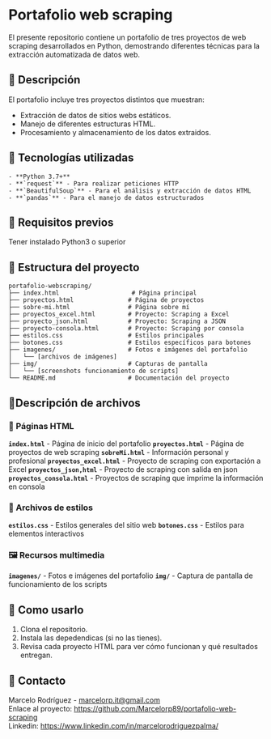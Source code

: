 # Portafolio web scraping
El presente repositorio contiene un portafolio de tres proyectos de web scraping desarrollados en Python, demostrando diferentes técnicas para la extracción automatizada de datos web.

## :page_facing_up: Descripción
El portafolio incluye tres proyectos distintos que muestran:
- Extracción de datos de sitios webs estáticos.
- Manejo de diferentes estructuras HTML.
- Procesamiento y almacenamiento de los datos extraidos.

## :wrench: Tecnologías utilizadas
```
- **Python 3.7+**
- **`request`** - Para realizar peticiones HTTP
- **`BeautifulSoup`** - Para el análisis y extracción de datos HTML
- **`pandas`** - Para el manejo de datos estructurados
```
## :page_facing_up: Requisitos previos

Tener instalado Python3 o superior

## 📁 Estructura del proyecto
```
portafolio-webscraping/
├── index.html                    # Página principal
├── proyectos.html               # Página de proyectos
├── sobre-mi.html                # Página sobre mí
├── proyectos_excel.html         # Proyecto: Scraping a Excel
├── proyecto_json.html           # Proyecto: Scraping a JSON
├── proyecto-consola.html        # Proyecto: Scraping por consola
├── estilos.css                  # Estilos principales
├── botones.css                  # Estilos específicos para botones
├── imagenes/                    # Fotos e imágenes del portafolio
│   └── [archivos de imágenes]
├── img/                         # Capturas de pantalla
│   └── [screenshots funcionamiento de scripts]
└── README.md                    # Documentación del proyecto
```
## 📃Descripción de archivos

### 📑 Páginas HTML

**`index.html`** - Página de inicio del portafolio
**`proyectos.html`** - Página de proyectos de web scraping
**`sobreMi.html`** - Información personal y profesional
**`proyectos_excel.html`** - Proyecto de scraping con exportación a Excel
**`proyectos_json,html`** - Proyecto de scraping con salida en json
**`proyectos_consola.html`** - Proyectos de scraping que imprime la información en consola

### 🎨 Archivos de estilos

**`estilos.css`** - Estilos generales del sitio web
**`botones.css`** - Estilos para elementos interactivos

### 🖼️ Recursos multimedia

**`imagenes/`** - Fotos e imágenes del portafolio
**`img/`** - Captura de pantalla de funcionamiento de los scripts

## :rocket: Como usarlo

1. Clona el repositorio.
2. Instala las depedendicas (si no las tienes).
3. Revisa cada proyecto HTML para ver cómo funcionan y qué resultados entregan.

## 📧 Contacto
Marcelo Rodríguez - marcelorp.it@gmail.com </br>
Enlace al proyecto: https://github.com/Marcelorp89/portafolio-web-scraping </br>
Linkedin: https://www.linkedin.com/in/marcelorodriguezpalma/


